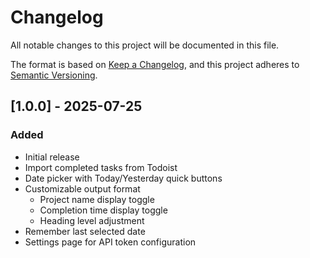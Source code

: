 # Changelog

All notable changes to this project will be documented in this file.

The format is based on [Keep a Changelog](https://keepachangelog.com/en/1.0.0/),
and this project adheres to [Semantic Versioning](https://semver.org/spec/v2.0.0.html).

## [1.0.0] - 2025-07-25

### Added
- Initial release
- Import completed tasks from Todoist
- Date picker with Today/Yesterday quick buttons
- Customizable output format
  - Project name display toggle
  - Completion time display toggle
  - Heading level adjustment
- Remember last selected date
- Settings page for API token configuration
